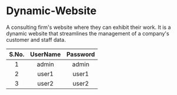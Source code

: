 # Dynamic-Website

 A consulting firm's website where they can exhibit their work. It is a dynamic website that streamlines the management of a company's customer and staff data.

| S.No. | UserName | Password |
| :-------: | :-------: | :-------: |
| 1 | admin | admin |
| 2 | user1 | user1 |
| 3 | user2 | user2 |
